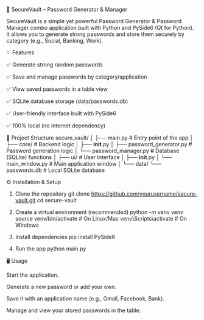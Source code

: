 🔐 SecureVault – Password Generator & Manager

SecureVault is a simple yet powerful Password Generator & Password Manager combo application built with Python and PySide6 (Qt for Python).
It allows you to generate strong passwords and store them securely by category (e.g., Social, Banking, Work).

✨ Features

✅ Generate strong random passwords

✅ Save and manage passwords by category/application

✅ View saved passwords in a table view

✅ SQLite database storage (data/passwords.db)

✅ User-friendly interface built with PySide6

✅ 100% local (no internet dependency)

📂 Project Structure
secure_vault/
│
├── main.py                   # Entry point of the app
│
├── core/                     # Backend logic
│   ├── __init__.py
│   ├── password_generator.py # Password generation logic
│   └── password_manager.py   # Database (SQLite) functions
│
├── ui/                       # User Interface
│   ├── __init__.py
│   └── main_window.py        # Main application window
│
└── data/
    └── passwords.db          # Local SQLite database

⚙️ Installation & Setup
1. Clone the repository
git clone https://github.com/yourusername/secure-vault.git
cd secure-vault

2. Create a virtual environment (recommended)
python -m venv venv
source venv/bin/activate   # On Linux/Mac
venv\Scripts\activate      # On Windows

3. Install dependencies
pip install PySide6

4. Run the app
python main.py

🖥️ Usage

Start the application.

Generate a new password or add your own.

Save it with an application name (e.g., Gmail, Facebook, Bank).

Manage and view your stored passwords in the table.

